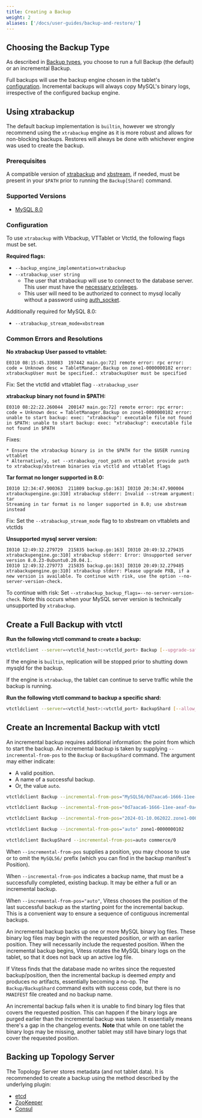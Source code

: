 ```yaml
---
title: Creating a Backup
weight: 2
aliases: ['/docs/user-guides/backup-and-restore/']
---
```


## Choosing the Backup Type

As described in [Backup types](../overview/#backup-types), you choose to run a full Backup (the default) or an incremental Backup.

Full backups will use the backup engine chosen in the tablet's [configuration](#configuration). Incremental backups will always copy MySQL's binary logs, irrespective of the configured backup engine.

## Using xtrabackup

The default backup implementation is `builtin`, however we strongly recommend using the `xtrabackup` engine as it is more robust and allows for non-blocking backups. Restores will always be done with whichever engine was used to create the backup.

### Prerequisites

A compatible version of [xtrabackup](https://www.percona.com/doc/percona-xtrabackup/latest/index.html) and [xbstream](https://docs.percona.com/percona-xtrabackup/8.0/xtrabackup_bin/backup.streaming.html), if needed, must be present in your `$PATH` prior to running the `Backup[Shard]` command.

### Supported Versions

* [MySQL 8.0](https://www.percona.com/doc/percona-xtrabackup/8.0/index.html#installation)

### Configuration

To use `xtrabackup` with Vtbackup, VTTablet or Vtctld, the following flags must be set.

__Required flags:__

* `--backup_engine_implementation=xtrabackup`
* `--xtrabackup_user string` 
	* The user that xtrabackup will use to connect to the database server. This user must have the [necessary privileges](https://www.percona.com/doc/percona-xtrabackup/2.4/using_xtrabackup/privileges.html#permissions-and-privileges-needed).
    * This user will need to be authorized to connect to mysql locally without a password using [auth_socket](https://dev.mysql.com/doc/refman/8.0/en/socket-pluggable-authentication.html).

Additionally required for MySQL 8.0:

* `--xtrabackup_stream_mode=xbstream`

<!-- TODO: create backups with vtbackup
## Create backups with vtctl
-->

### Common Errors and Resolutions

__No xtrabackup User passed to vttablet:__

```
E0310 08:15:45.336083  197442 main.go:72] remote error: rpc error: code = Unknown desc = TabletManager.Backup on zone1-0000000102 error: xtrabackupUser must be specified.: xtrabackupUser must be specified
```

Fix: Set the vtctld and vttablet flag `--xtrabackup_user`

__xtrabackup binary not found in $PATH:__

```
E0310 08:22:22.260044  200147 main.go:72] remote error: rpc error: code = Unknown desc = TabletManager.Backup on zone1-0000000102 error: unable to start backup: exec: "xtrabackup": executable file not found in $PATH: unable to start backup: exec: "xtrabackup": executable file not found in $PATH
```

Fixes:

	* Ensure the xtrabackup binary is in the $PATH for the $USER running vttablet
	* Alternatively, set --xtrabackup_root_path on vttablet provide path to xtrabackup/xbstream binaries via vtctld and vttablet flags

__Tar format no longer supported in 8.0:__

```
I0310 12:34:47.900363  211809 backup.go:163] I0310 20:34:47.900004 xtrabackupengine.go:310] xtrabackup stderr: Invalid --stream argument: tar
Streaming in tar format is no longer supported in 8.0; use xbstream instead
```

Fix: Set the `--xtrabackup_stream_mode` flag to to xbstream on vttablets and vtctlds

__Unsupported mysql server version:__

```
I0310 12:49:32.279729  215835 backup.go:163] I0310 20:49:32.279435 xtrabackupengine.go:310] xtrabackup stderr: Error: Unsupported server version 8.0.23-0ubuntu0.20.04.1.
I0310 12:49:32.279773  215835 backup.go:163] I0310 20:49:32.279485 xtrabackupengine.go:310] xtrabackup stderr: Please upgrade PXB, if a new version is available. To continue with risk, use the option --no-server-version-check.
```

To continue with risk: Set `--xtrabackup_backup_flags=--no-server-version-check`. Note this occurs when your MySQL server version is technically unsupported by `xtrabackup`.

## Create a Full Backup with vtctl

__Run the following vtctl command to create a backup:__

```sh
vtctldclient --server=<vtctld_host>:<vtctld_port> Backup [--upgrade-safe=false] <tablet-alias>
```

If the engine is `builtin`, replication will be stopped prior to shutting down mysqld for the backup.

If the engine is `xtrabackup`, the tablet can continue to serve traffic while the backup is running.

__Run the following vtctl command to backup a specific shard:__

``` sh
vtctldclient --server=<vtctld_host>:<vtctld_port> BackupShard [--allow_primary=false] [--upgrade-safe=false] <keyspace/shard>
```

## Create an Incremental Backup with vtctl

An incremental backup requires additional information: the point from which to start the backup. An incremental backup is taken by supplying `--incremental-from-pos` to the `Backup` or `BackupShard` command. The argument may either indicate:

- A valid position.
- A name of a successful backup.
- Or, the value `auto`.

```sh
vtctldclient Backup --incremental-from-pos="MySQL56/0d7aaca6-1666-11ee-aeaf-0a43f95f28a3:1-53" zone1-0000000102

vtctldclient Backup --incremental-from-pos="0d7aaca6-1666-11ee-aeaf-0a43f95f28a3:1-53" zone1-0000000102

vtctldclient Backup --incremental-from-pos="2024-01-10.062022.zone1-0000000101 commerce/0" zone1-0000000102

vtctldclient Backup --incremental-from-pos="auto" zone1-0000000102

vtctldclient BackupShard --incremental-from-pos=auto commerce/0
```

When `--incremental-from-pos` supplies a position, you may choose to use or to omit the `MySQL56/` prefix (which you can find in the backup manifest's Position).

When `--incremental-from-pos` indicates a backup name, that must be a successfully completed, existing backup. It may be either a full or an incremental backup.

When `--incremental-from-pos="auto"`, Vitess chooses the position of the last successful backup as the starting point for the incremental backup. This is a convenient way to ensure a sequence of contiguous incremental backups.

An incremental backup backs up one or more MySQL binary log files. These binary log files may begin with the requested position, or with an earlier position. They will necessarily include the requested position. When the incremental backup begins, Vitess rotates the MySQL binary logs on the tablet, so that it does not back up an active log file.

If Vitess finds that the database made no writes since the requested backup/position, then the incremental backup is deemed _empty_ and produces no artifacts, essentially becoming a no-op. The `Backup/BackupShard` command exits with success code, but there is no `MANIFEST` file created and no backup name.

An incremental backup fails when it is unable to find binary log files that covers the requested position. This can happen if the binary logs are purged earlier than the incremental backup was taken. It essentially means there's a gap in the changelog events. **Note** that while on one tablet the binary logs may be missing, another tablet may still have binary logs that cover the requested position.

## Backing up Topology Server

The Topology Server stores metadata (and not tablet data). It is recommended to create a backup using the method described by the underlying plugin:

* [etcd](https://etcd.io/docs/v3.4.0/op-guide/recovery/)
* [ZooKeeper](http://zookeeper.apache.org/doc/r3.6.0/zookeeperAdmin.html#sc_dataFileManagement)
* [Consul](https://www.consul.io/docs/commands/snapshot.html)
